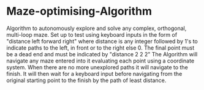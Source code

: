 # Maze-optimising-Algorithm
Algorithm to autonomously explore and solve any complex, orthogonal, multi-loop maze.
Set up to test using keyboard inputs in the form of "distance left forward right"
where distance is any integer followed by 1's to indicate paths to the left, in front or to the right else 0.
The final point must be a dead end and must be indicated by "distance 2 2 2"
The Algorithm will navigate any maze entered into it evaluating each point using a coordinate system. 
When there are no more unexplored paths it will navigate to the finish.
It will then wait for a keyboard input before navigating from the original starting point to the finish by the path of least distance.
